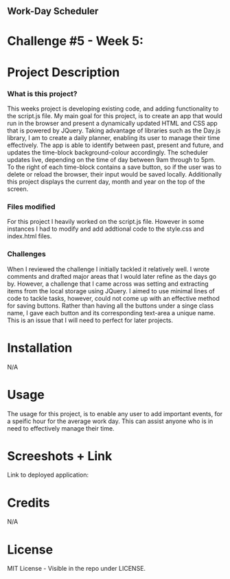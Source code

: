 ## Work-Day Scheduler
# Challenge #5 - Week 5:


# Project Description
### What is this project?
This weeks project is developing existing code, and adding functionality to the script.js file. My main goal for this project, is to create an app that would run in the browser and present a dynamically updated HTML and CSS app that is powered by JQuery. Taking advantage of libraries such as the Day.js library, I am to create a daily planner, enabling its user to manage their time effectively. The app is able to identify between past, present and future, and updates the time-block background-colour accordingly. The scheduler updates live, depending on the time of day between 9am through to 5pm. To the right of each time-block contains a save button, so if the user was to delete or reload the browser, their input would be saved locally. Additionally this project displays the current day, month and year on the top of the screen. 

### Files modified
For this project I heavily worked on the script.js file. However in some instances I had to modify and add addtional code to the style.css and index.html files.

### Challenges
When I reviewed the challenge I initially tackled it relatively well. I wrote comments and drafted major areas that I would later refine as the days go by. However, a challenge that I came across was setting and extracting items from the local storage using JQuery. I aimed to use minimal lines of code to tackle tasks, however, could not come up with an effective method for saving buttons. Rather than having all the buttons under a singe class name, I gave each button and its corresponding text-area a unique name. This is an issue that I will need to perfect for later projects.

# Installation
N/A

# Usage
The usage for this project, is to enable any user to add important events, for a speific hour for the average work day. This can assist anyone who is in need to effectively manage their time.


# Screeshots + Link
Link to deployed application: 


# Credits
N/A

# License
MIT License - Visible in the repo under LICENSE.

